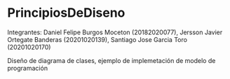 <h1>PrincipiosDeDiseno</h1>

Integrantes: Daniel Felipe Burgos Moceton (20182020077), Jersson Javier Ortegate Banderas (20201020139), Santiago Jose Garcia Toro (20201020170)

Diseño de diagrama de clases, ejemplo de implemetación de modelo de programación
